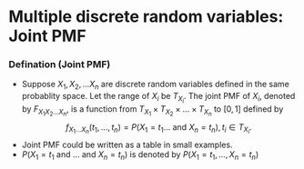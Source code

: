 # Multiple discrete random variables: Joint PMF

### Defination (Joint PMF)
- Suppose $X_1, X_2, \dots X_n$ are discrete random variables defined in the same probablity space. Let the range of $X_i$ be $T_{X_i}$. The joint PMF of $X_i$, denoted by $F_{X_1X_2\dots X_n}$, is a function from $T_{X_1} \times T_{X_2} \times \dots \times T_{X_n}$ to $[0,1]$ defined by
$$f_{X_1 \dots X_n}(t_1, \dots, t_n) = P(X_1 = t_1 \dots \text{ and } X_n = t_n), t_i \in T_{X_i}.$$
- Joint PMF could be written as a table in small examples.
- $P(X_1 = t_1 \text{ and } \dots \text{ and } X_n = t_n)$ is denoted by $P(X_1 = t_1, \dots, X_n = t_n)$